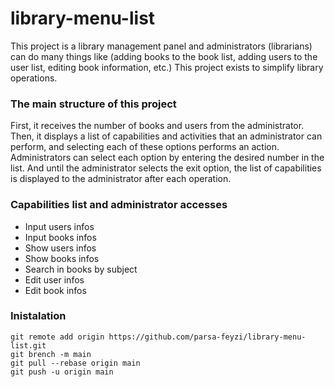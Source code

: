 # library-menu-list
This project is a library management panel and administrators (librarians) can do many things like (adding books to the book list, adding users to the user list, editing book information, etc.) This project exists to simplify library operations.

### The main structure of this project
First, it receives the number of books and users from the administrator. Then, it displays a list of capabilities and activities that an administrator can perform, and selecting each of these options performs an action. Administrators can select each option by entering the desired number in the list. And until the administrator selects the exit option, the list of capabilities is displayed to the administrator after each operation.

### Capabilities list and administrator accesses
+ Input users infos
+ Input books infos
+ Show users infos
+ Show books infos
+ Search in books by subject
+ Edit user infos
+ Edit book infos

### Inistalation
```
git remote add origin https://github.com/parsa-feyzi/library-menu-list.git
git brench -m main
git pull --rebase origin main
git push -u origin main
```
